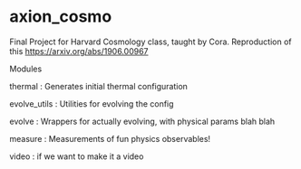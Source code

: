 # axion_cosmo

Final Project for Harvard Cosmology class, taught by Cora. 
Reproduction of this https://arxiv.org/abs/1906.00967

Modules

  thermal       : Generates initial thermal configuration

  evolve_utils  : Utilities for evolving the config 

  evolve        : Wrappers for actually evolving, with physical params blah blah

  measure       : Measurements of fun physics observables!

  video         : if we want to make it a video


